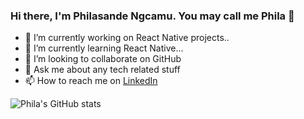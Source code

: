 ### Hi there, I'm Philasande Ngcamu. You may call me Phila 👋

- 🔭 I’m currently working on React Native projects..
- 🌱 I’m currently learning React Native...
- 👯 I’m looking to collaborate on GitHub
- 💬 Ask me about any tech related stuff
- 📫 How to reach me on [LinkedIn](https://www.linkedin.com/in/philasande-ngcamu-282992207/?originalSubdomain=za)

![Phila's GitHub stats](https://github-readme-stats.vercel.app/api?username=PhilaNgcamu&show_icons=true&theme=highcontrast)
